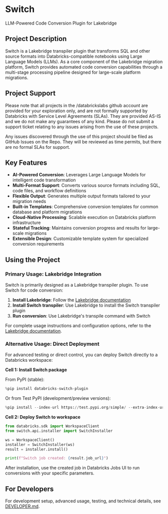 # Switch
LLM-Powered Code Conversion Plugin for Lakebridge

## Project Description
Switch is a Lakebridge transpiler plugin that transforms SQL and other source formats into Databricks-compatible notebooks using Large Language Models (LLMs). As a core component of the Lakebridge migration platform, Switch provides automated code conversion capabilities through a multi-stage processing pipeline designed for large-scale platform migrations.

## Project Support
Please note that all projects in the /databrickslabs github account are provided for your exploration only, and are not formally supported by Databricks with Service Level Agreements (SLAs).  They are provided AS-IS and we do not make any guarantees of any kind.  Please do not submit a support ticket relating to any issues arising from the use of these projects.

Any issues discovered through the use of this project should be filed as GitHub Issues on the Repo.  They will be reviewed as time permits, but there are no formal SLAs for support.

## Key Features
- **AI-Powered Conversion**: Leverages Large Language Models for intelligent code transformation
- **Multi-Format Support**: Converts various source formats including SQL, code files, and workflow definitions
- **Flexible Output**: Generates multiple output formats tailored to your migration needs
- **Built-in Templates**: Comprehensive conversion templates for common database and platform migrations
- **Cloud-Native Processing**: Scalable execution on Databricks platform infrastructure
- **Stateful Tracking**: Maintains conversion progress and results for large-scale migrations
- **Extensible Design**: Customizable template system for specialized conversion requirements

## Using the Project

### Primary Usage: Lakebridge Integration
Switch is primarily designed as a Lakebridge transpiler plugin. To use Switch for code conversion:

1. **Install Lakebridge**: Follow the [Lakebridge documentation](https://databrickslabs.github.io/lakebridge)
2. **Install Switch transpiler**: Use Lakebridge to install the Switch transpiler plugin
3. **Run conversion**: Use Lakebridge's transpile command with Switch

For complete usage instructions and configuration options, refer to the [Lakebridge documentation](https://databrickslabs.github.io/lakebridge).

### Alternative Usage: Direct Deployment
For advanced testing or direct control, you can deploy Switch directly to a Databricks workspace:

**Cell 1: Install Switch package**

From PyPI (stable):
```python
%pip install databricks-switch-plugin
```

Or from Test PyPI (development/preview versions):
```python
%pip install --index-url https://test.pypi.org/simple/ --extra-index-url https://pypi.org/simple databricks-switch-plugin
```

**Cell 2: Deploy Switch to workspace**
```python
from databricks.sdk import WorkspaceClient
from switch.api.installer import SwitchInstaller

ws = WorkspaceClient()
installer = SwitchInstaller(ws)
result = installer.install()

print(f"Switch job created: {result.job_url}")
```

After installation, use the created job in Databricks Jobs UI to run conversions with your specific parameters.

## For Developers
For development setup, advanced usage, testing, and technical details, see [DEVELOPER.md](./DEVELOPER.md).

